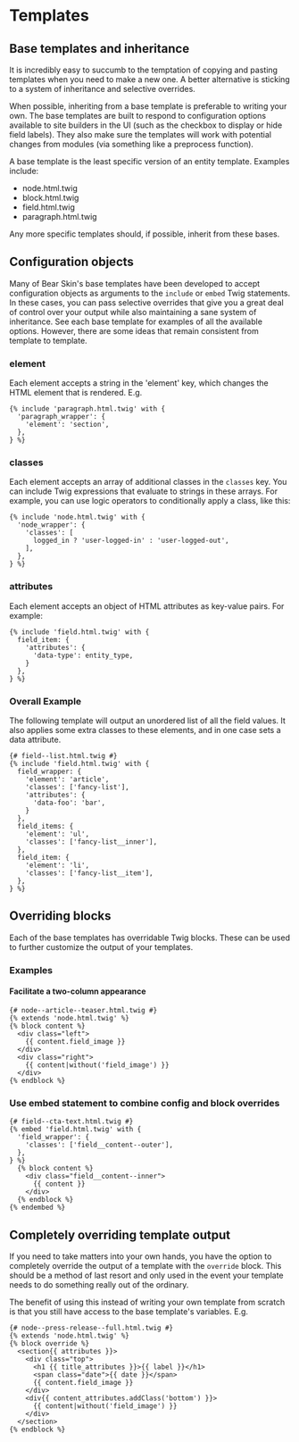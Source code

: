 # Templates

## Base templates and inheritance

It is incredibly easy to succumb to the temptation of copying and pasting templates when you need to make a new one. A better alternative is sticking to a system of inheritance and selective overrides.

When possible, inheriting from a base template is preferable to writing your own. The base templates are built to respond to configuration options available to site builders in the UI (such as the checkbox to display or hide field labels). They also make sure the templates will work with potential changes from modules (via something like a preprocess function).

A base template is the least specific version of an entity template. Examples include:

  - node.html.twig
  - block.html.twig
  - field.html.twig
  - paragraph.html.twig

Any more specific templates should, if possible, inherit from these bases.

## Configuration objects

Many of Bear Skin's base templates have been developed to accept configuration objects as arguments to the `include` or `embed` Twig statements. In these cases, you can pass selective overrides that give you a great deal of control over your output while also maintaining a sane system of inheritance. See each base template for examples of all the available options. However, there are some ideas that remain consistent from template to template.

### element

Each element accepts a string in the 'element' key, which changes the HTML element that is rendered. E.g.

```
{% include 'paragraph.html.twig' with {
  'paragraph_wrapper': {
    'element': 'section',
  },
} %}
```

### classes

Each element accepts an array of additional classes in the `classes` key. You can include Twig expressions that evaluate to strings in these arrays. For example, you can use logic operators to conditionally apply a class, like this:

```
{% include 'node.html.twig' with {
  'node_wrapper': {
    'classes': [
      logged_in ? 'user-logged-in' : 'user-logged-out',
    ],
  },
} %}
```

### attributes

Each element accepts an object of HTML attributes as key-value pairs. For example:

```
{% include 'field.html.twig' with {
  field_item: {
    'attributes': {
      'data-type': entity_type,
    }
  },
} %}
```


### Overall Example

The following template will output an unordered list of all the field values. It also applies some extra classes to these elements, and in one case sets a data attribute.

```
{# field--list.html.twig #}
{% include 'field.html.twig' with {
  field_wrapper: {
    'element': 'article',
    'classes': ['fancy-list'],
    'attributes': {
      'data-foo': 'bar',
    }
  },
  field_items: {
    'element': 'ul',
    'classes': ['fancy-list__inner'],
  },
  field_item: {
    'element': 'li',
    'classes': ['fancy-list__item'],
  },
} %}
```

## Overriding blocks

Each of the base templates has overridable Twig blocks. These can be used to further customize the output of your templates.

### Examples

#### Facilitate a two-column appearance
```
{# node--article--teaser.html.twig #}
{% extends 'node.html.twig' %}
{% block content %}
  <div class="left">
    {{ content.field_image }}
  </div>
  <div class="right">
    {{ content|without('field_image') }}
  </div>
{% endblock %}
```

### Use embed statement to combine config and block overrides
```
{# field--cta-text.html.twig #}
{% embed 'field.html.twig' with {
  'field_wrapper': {
    'classes': ['field__content--outer'],
  },
} %}
  {% block content %}
    <div class="field__content--inner">
      {{ content }}
    </div>
  {% endblock %}
{% endembed %}
```

## Completely overriding template output
If you need to take matters into your own hands, you have the option to completely override the output of a template with the `override` block. This should be a method of last resort and only used in the event your template needs to do something really out of the ordinary.

The benefit of using this instead of writing your own template from scratch is that you still have access to the base template's variables. E.g.

```
{# node--press-release--full.html.twig #}
{% extends 'node.html.twig' %}
{% block override %}
  <section{{ attributes }}>
    <div class="top">
      <h1 {{ title_attributes }}>{{ label }}</h1>
      <span class="date">{{ date }}</span>
      {{ content.field_image }}
    </div>
    <div{{ content_attributes.addClass('bottom') }}>
      {{ content|without('field_image') }}
    </div>
  </section>
{% endblock %}
```
